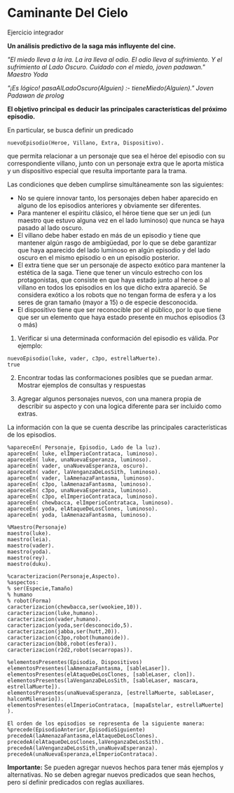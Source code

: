 # Caminante Del Cielo

Ejercicio integrador 

**Un análisis predictivo de la saga más influyente del cine.**

_"El miedo lleva a la ira.
La ira lleva al odio.
El odio lleva al sufrimiento.
Y el sufrimiento al Lado Oscuro.
Cuidado con el miedo, joven padawan."_
_Maestro Yoda_

_"¡Es lógico!
pasaAlLadoOscuro(Alguien) :- tieneMiedo(Alguien)."
Joven Padawan de prolog_

**El objetivo principal es deducir las principales características del próximo episodio.**

En particular, se busca definir un predicado 

```
nuevoEpisodio(Heroe, Villano, Extra, Dispositivo). 
```

que permita relacionar a un personaje que sea el héroe del episodio con su correspondiente villano, junto con un personaje extra que le aporta mística y un dispositivo especial que resulta importante para la trama.

Las condiciones que deben cumplirse simultáneamente son las siguientes:
- No se quiere innovar tanto, los personajes deben haber aparecido en alguno de los episodios anteriores y obviamente ser diferentes.
- Para mantener el espíritu clásico, el héroe tiene que ser un jedi (un maestro que estuvo alguna vez en el lado luminoso) que nunca se haya pasado al lado oscuro. 
- El villano debe haber estado en más de un episodio y tiene que mantener algún rasgo de ambigüedad, por lo que se debe garantizar que haya aparecido del lado luminoso en algún episodio y del lado oscuro en el mismo episodio o en un episodio posterior.  
- El extra tiene que ser un personaje de aspecto exótico para mantener la estética de la saga. Tiene que tener un vínculo estrecho con los protagonistas, que consiste en que haya estado junto al heroe o al villano en todos los episodios en los que dicho extra apareció. Se considera exótico a los robots que no tengan forma de esfera y a los seres de gran tamaño (mayor a 15) o de especie desconocida.
- El dispositivo tiene que ser reconocible por el público, por lo que tiene que ser un elemento que haya estado presente en muchos episodios (3 o más)

1. Verificar si una determinada conformación del episodio es válida. 
Por ejemplo:

```
nuevoEpisodio(luke, vader, c3po, estrellaMuerte).
true
```

2. Encontrar todas las conformaciones posibles que se puedan armar. Mostrar ejemplos de consultas y respuestas

3. Agregar algunos personajes nuevos, con una manera propia de describir su aspecto y con una logica diferente para ser incluido como extras.

La información con la que se cuenta describe las principales características de los episodios.

```
%apareceEn( Personaje, Episodio, Lado de la luz).
apareceEn( luke, elImperioContrataca, luminoso).
apareceEn( luke, unaNuevaEsperanza, luminoso).
apareceEn( vader, unaNuevaEsperanza, oscuro).
apareceEn( vader, laVenganzaDeLosSith, luminoso).
apareceEn( vader, laAmenazaFantasma, luminoso).
apareceEn( c3po, laAmenazaFantasma, luminoso).
apareceEn( c3po, unaNuevaEsperanza, luminoso).
apareceEn( c3po, elImperioContrataca, luminoso).
apareceEn( chewbacca, elImperioContrataca, luminoso).
apareceEn( yoda, elAtaqueDeLosClones, luminoso).
apareceEn( yoda, laAmenazaFantasma, luminoso).

%Maestro(Personaje)
maestro(luke).
maestro(leia).
maestro(vader).
maestro(yoda).
maestro(rey).
maestro(duku).

%caracterizacion(Personaje,Aspecto).
%aspectos:
% ser(Especie,Tamaño)
% humano
% robot(Forma)
caracterizacion(chewbacca,ser(wookiee,10)).
caracterizacion(luke,humano).
caracterizacion(vader,humano).
caracterizacion(yoda,ser(desconocido,5).
caracterizacion(jabba,ser(hutt,20)).
caracterizacion(c3po,robot(humanoide)).
caracterizacion(bb8,robot(esfera)).
caracterizacion(r2d2,robot(secarropas)).

%elementosPresentes(Episodio, Dispositivos)
elementosPresentes(laAmenazaFantasma, [sableLaser]).
elementosPresentes(elAtaqueDeLosClones, [sableLaser, clon]).
elementosPresentes(laVenganzaDeLosSith, [sableLaser, mascara, estrellaMuerte]).
elementosPresentes(unaNuevaEsperanza, [estrellaMuerte, sableLaser, halconMilenario]).
elementosPresentes(elImperioContrataca, [mapaEstelar, estrellaMuerte] ).

El orden de los episodios se representa de la siguiente manera:
%precede(EpisodioAnterior,EpisodioSiguiente)
precedeA(laAmenazaFantasma,elAtaqueDeLosClones).
precedeA(elAtaqueDeLosClones,laVenganzaDeLosSith).
precedeA(laVenganzaDeLosSith,unaNuevaEsperanza).
precedeA(unaNuevaEsperanza,elImperioContrataca).

```

**Importante:**
Se pueden agregar nuevos hechos para tener más ejemplos y alternativas. 
No se deben agregar nuevos predicados que sean hechos, pero sí definir predicados con reglas auxiliares.
